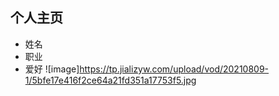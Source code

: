 ## 个人主页
* 姓名
* 职业
* 爱好
![image]https://tp.jializyw.com/upload/vod/20210809-1/5bfe17e416f2ce64a21fd351a17753f5.jpg
